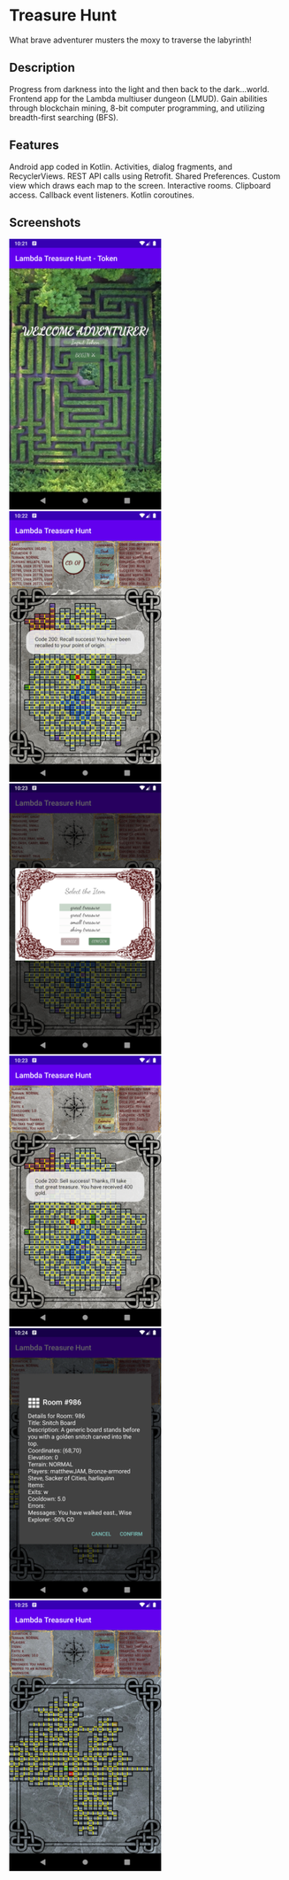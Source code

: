 # Treasure Hunt
What brave adventurer musters the moxy to traverse the labyrinth!

## Description
Progress from darkness into the light and then back to the dark...world. Frontend app for the Lambda multiuser dungeon (LMUD). Gain abilities through blockchain mining, 8-bit computer programming, and utilizing breadth-first searching (BFS).

## Features
Android app coded in Kotlin. Activities, dialog fragments, and RecyclerViews. REST API calls using Retrofit. Shared Preferences. Custom view which draws each map to the screen. Interactive rooms. Clipboard access. Callback event listeners. Kotlin coroutines.

## Screenshots
[<img src="img/screenshot1.png?raw=true" width = "275" />](img/screenshot1.png)&nbsp;&nbsp;&nbsp;&nbsp;[<img src="img/screenshot2.png?raw=true" width = "275" />](img/screenshot2.png)&nbsp;&nbsp;&nbsp;&nbsp;[<img src="img/screenshot3.png?raw=true" width = "275" />](img/screenshot3.png) [<img src="img/screenshot4.png?raw=true" width = "275" />](img/screenshot4.png)&nbsp;&nbsp;&nbsp;&nbsp;[<img src="img/screenshot5.png?raw=true" width = "275" />](img/screenshot5.png)&nbsp;&nbsp;&nbsp;&nbsp;[<img src="img/screenshot6.png?raw=true" width = "275" />](img/screenshot6.png)
